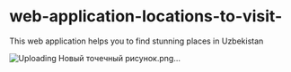 # web-application-locations-to-visit-

This web application helps you to find stunning places in Uzbekistan

![Uploading Новый точечный рисунок.png…]()
